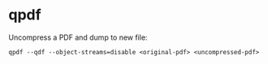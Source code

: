 # qpdf

Uncompress a PDF and dump to new file:

```
qpdf --qdf --object-streams=disable <original-pdf> <uncompressed-pdf>
```
